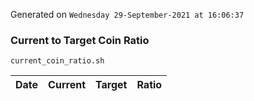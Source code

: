 Generated on `Wednesday 29-September-2021 at 16:06:37`

### Current to Target Coin Ratio
`current_coin_ratio.sh`

Date|Current|Target|Ratio
---|---|---|---
